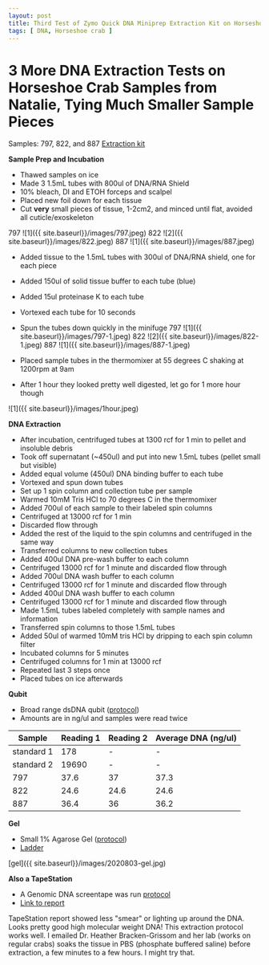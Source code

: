```yaml
---
layout: post
title: Third Test of Zymo Quick DNA Miniprep Extraction Kit on Horseshoe Crab Tissue
tags: [ DNA, Horseshoe crab ]
---
```


# 3 More DNA Extraction Tests on Horseshoe Crab Samples from Natalie, Tying Much Smaller Sample Pieces

Samples: 797, 822, and 887
[Extraction kit](https://www.zymoresearch.com/collections/quick-dna-kits/products/quick-dna-miniprep-plus-kit)

**Sample Prep and Incubation**

- Thawed samples on ice
- Made 3 1.5mL tubes with 800ul of DNA/RNA Shield
- 10% bleach, DI and ETOH forceps and scalpel
- Placed new foil down for each tissue
- Cut **very** small pieces of tissue, 1-2cm2, and minced until flat, avoided all cuticle/exoskeleton

797
![1]({{ site.baseurl}}/images/797.jpeg)
822
![2]({{ site.baseurl}}/images/822.jpeg)
887
![1]({{ site.baseurl}}/images/887.jpeg)

- Added tissue to the 1.5mL tubes with 300ul of DNA/RNA shield, one for each piece
- Added 150ul of solid tissue buffer to each tube (blue)
- Added 15ul proteinase K to each tube
- Vortexed each tube for 10 seconds
- Spun the tubes down quickly in the minifuge
797
![1]({{ site.baseurl}}/images/797-1.jpeg)
822
![2]({{ site.baseurl}}/images/822-1.jpeg)
887
![1]({{ site.baseurl}}/images/887-1.jpeg)

- Placed sample tubes in the thermomixer at 55 degrees C shaking at 1200rpm at 9am
- After 1 hour they looked pretty well digested, let go for 1 more hour though

![1]({{ site.baseurl}}/images/1hour.jpeg)

**DNA Extraction**

- After incubation, centrifuged tubes at 1300 rcf for 1 min to pellet and insoluble debris
- Took off supernatant (~450ul) and put into new 1.5mL tubes (pellet small but visible)
- Added equal volume (450ul) DNA binding buffer to each tube
- Vortexed and spun down tubes
- Set up 1 spin column and collection tube per sample
- Warmed 10mM Tris HCl to 70 degrees C in the thermomixer
- Added 700ul of each sample to their labeled spin columns
- Centrifuged at 13000 rcf for 1 min
- Discarded flow through
- Added the rest of the liquid to the spin columns and centrifuged in the same way
- Transferred columns to new collection tubes
- Added 400ul DNA pre-wash buffer to each column
- Centrifuged 13000 rcf for 1 minute and discarded flow through
- Added 700ul DNA wash buffer to each column
- Centrifuged 13000 rcf for 1 minute and discarded flow through
- Added 400ul DNA wash buffer to each column
- Centrifuged 13000 rcf for 1 minute and discarded flow through
- Made 1.5mL tubes labeled completely with sample names and information
- Transferred spin columns to those 1.5mL tubes
- Added 50ul of warmed 10mM tris HCl by dripping to each spin column filter
- Incubated columns for 5 minutes
- Centrifuged columns for 1 min at 13000 rcf
- Repeated last 3 steps once
- Placed tubes on ice afterwards

**Qubit**

- Broad range dsDNA qubit ([protocol](https://meschedl.github.io/MES_Puritz_Lab_Notebook/2019-03-02/Qubit-Protocol))
- Amounts are in ng/ul and samples were read twice

|Sample|Reading 1|Reading 2| Average DNA (ng/ul)|
|---|---|---|---|
|standard 1|178|-|-|
|standard 2|19690|-|-|
|797|37.6|37|37.3|
|822|24.6|24.6|24.6|
|887|36.4|36|36.2|

**Gel**

- Small 1% Agarose Gel ([protocol](https://meschedl.github.io/MES_Puritz_Lab_Notebook/2019-03-01/PPP-Lab-Gel-Protocol))
- [Ladder](https://www.thermofisher.com/document-connect/document-connect.html?url=https%3A%2F%2Fassets.thermofisher.com%2FTFS-Assets%2FLSG%2Fmanuals%2FMAN0013047_GeneRuler_1kb_Plus_DNALadder_250ug_UG.pdf&title=VXNlciBHdWlkZTogR2VuZVJ1bGVyIDEga2IgUGx1cyBETkEgTGFkZGVy)

[gel]({{ site.baseurl}}/images/2020803-gel.jpg)


**Also a TapeStation**

- A Genomic DNA screentape was run [protocol](https://meschedl.github.io/MESPutnam_Open_Lab_Notebook/DNA-Tapestation/)
- [Link to report](https://github.com/meschedl/MES_Puritz_Lab_Notebook/blob/master/tapetstations/2020-08-04.pdf)

TapeStation report showed less "smear" or lighting up around the DNA. Looks pretty good high molecular weight DNA! This extraction protocol works well. I emailed Dr. Heather Bracken-Grissom and her lab (works on regular crabs) soaks the tissue in PBS (phosphate buffered saline) before extraction, a few minutes to a few hours. I might try that.
